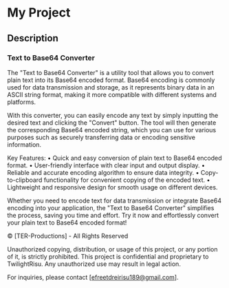 # My Project

## Description

### Text to Base64 Converter

The "Text to Base64 Converter" is a utility tool that allows you to convert plain text into its Base64 encoded format. Base64 encoding is commonly used for data transmission and storage, as it represents binary data in an ASCII string format, making it more compatible with different systems and platforms.

With this converter, you can easily encode any text by simply inputting the desired text and clicking the "Convert" button. The tool will then generate the corresponding Base64 encoded string, which you can use for various purposes such as securely transferring data or encoding sensitive information.

Key Features:
• Quick and easy conversion of plain text to Base64 encoded format.
• User-friendly interface with clear input and output display.
• Reliable and accurate encoding algorithm to ensure data integrity.
• Copy-to-clipboard functionality for convenient copying of the encoded text.
• Lightweight and responsive design for smooth usage on different devices.

Whether you need to encode text for data transmission or integrate Base64 encoding into your application, the "Text to Base64 Converter" simplifies the process, saving you time and effort. Try it now and effortlessly convert your plain text to Base64 encoded format!

© [TER-Productions] - All Rights Reserved

Unauthorized copying, distribution, or usage of this project, or any portion of it, is strictly prohibited. This project is confidential and proprietary to TwilightRisu. Any unauthorized use may result in legal action.

For inquiries, please contact [efreetdreirisu189@gmail.com].

